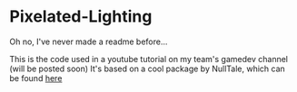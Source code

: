 # Pixelated-Lighting
 
Oh no, I've never made a readme before...

This is the code used in a youtube tutorial on my team's gamedev channel (will be posted soon)
It's based on a cool package by NullTale, which can be found [here](https://github.com/NullTale/LutLight2D)
